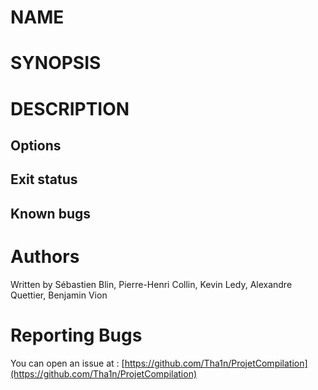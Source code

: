 # NAME

# SYNOPSIS

# DESCRIPTION

## Options
## Exit status
## Known bugs

# Authors

Written by Sébastien Blin, Pierre-Henri Collin, Kevin Ledy, Alexandre Quettier, Benjamin Vion

# Reporting Bugs

You can open an issue at : [https://github.com/Tha1n/ProjetCompilation](https://github.com/Tha1n/ProjetCompilation)
